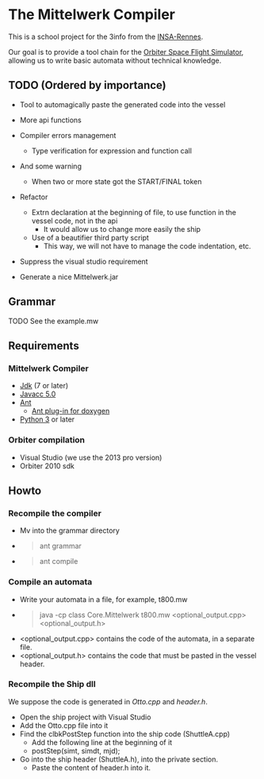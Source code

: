 # The Mittelwerk Compiler

This is a school project for the 3info from the [INSA-Rennes](http://www.insa-rennes.fr/en.html).

Our goal is to provide a tool chain for the [Orbiter Space Flight Simulator](http://orbit.medphys.ucl.ac.uk/), allowing us to write basic automata without technical knowledge.

## TODO (Ordered by importance)
* Tool to automagically paste the generated code into the vessel
* More api functions
* Compiler errors management
  * Type verification for expression and function call
* And some warning
  * When two or more state got the START/FINAL token
* Refactor
  * Extrn declaration at the beginning of file, to use function in the vessel code, not in the api
    * It would allow us to change more easily the ship
  * Use of a beautifier third party script
    * This way, we will not have to manage the code indentation, etc.

* Suppress the visual studio requirement

* Generate a nice Mittelwerk.jar


## Grammar
TODO
See the example.mw



## Requirements

### Mittelwerk Compiler
* [Jdk](http://www.oracle.com/technetwork/java/javase/downloads/jdk8-downloads-2133151.html) (7 or later)
* [Javacc 5.0](https://java.net/projects/javacc/downloads)
* [Ant](https://ant.apache.org/manual/index.html)
  * [Ant plug-in for doxygen](http://ant-doxygen.blogspot.fr/)
* [Python 3](https://www.python.org/downloads/) or later

### Orbiter compilation
* Visual Studio (we use the 2013 pro version)
* Orbiter 2010 sdk


## Howto
### Recompile the compiler
* Mv into the grammar directory
* > ant grammar
* > ant compile

### Compile an automata
* Write your automata in a file, for example, t800.mw
* > java -cp class Core.Mittelwerk t800.mw <optional_output.cpp> <optional_output.h>
* <optional_output.cpp> contains the code of the automata, in a separate file.
* <optional_output.h> contains the code that must be pasted in the vessel header.

### Recompile the Ship dll
We suppose the code is generated in *Otto.cpp* and *header.h*.
* Open the ship project with Visual Studio
* Add the Otto.cpp file into it
* Find the clbkPostStep function into the ship code (ShuttleA.cpp)
  * Add the following line at the beginning of it
  * postStep(simt, simdt, mjd);
* Go into the ship header (ShuttleA.h), into the private section.
  * Paste the content of header.h into it.

